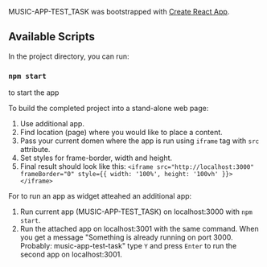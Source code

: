 MUSIC-APP-TEST_TASK was bootstrapped with [Create React App](https://github.com/facebook/create-react-app).

## Available Scripts

In the project directory, you can run:

### `npm start`
to start the app

To build the completed project into a stand-alone web page:
1. Use additional app.
2. Find location (page) where you would like to place a content.
3. Pass your current domen where the app is run using `iframe` tag with `src` attribute.
4. Set styles for frame-border, width and height.
5. Final result should look like this: `<iframe src="http://localhost:3000" frameBorder="0" style={{ width: '100%', height: '100vh' }}></iframe>`

For to run an app as widget atteahed an additional app:
1. Run current app (MUSIC-APP-TEST_TASK) on localhost:3000 with `npm start`.
2. Run the attached app on localhost:3001 with the same command. When you get a message "Something is already running on port 3000. Probably:
  music-app-test-task" type `Y` and press `Enter` to run the second app on localhost:3001.

